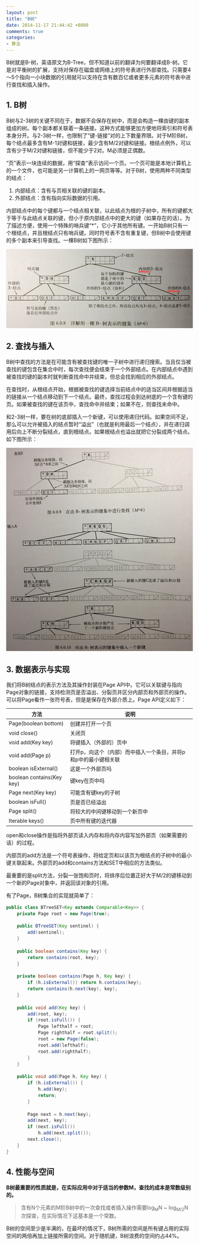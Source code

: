 ```yaml
---
layout: post
title: "B树"
date: 2014-11-17 21:44:42 +0800
comments: true
categories: 
- 算法
---
```

B树就是B-树，英语原文为B-Tree，但不知道以前的翻译为何要翻译成B-树。它是对平衡树的扩展，支持对保存在磁盘或网络上的符号表进行外部查找。只需要4～5个指向一小块数据的引用就可以支持在含有数百亿或者更多元素的符号表中进行查找和插入操作。

<!--more-->

## 1. B树
B树与2-3树的关键不同在于，数据不会保存在树中，而是会构造一棵由键的副本组成的树。每个副本都关联着一条链接。这种方式能够更加方便地将索引和符号表本身分开。与2-3树一样，也限制了“键-链接”对的上下数量界限。对于M阶B树，每个结点最多含有M-1对键和链接，最少含有M/2对键和链接。根结点例外，可以含有少于M/2对键和链接，但不能少于2对。M必须是正偶数。

“页”表示一块连续的数据，用“探查”表示访问一个页。一个页可能是本地计算机上的一个文件，也可能是另一计算机上的一网页等等。对于B树，使用两种不同类型的结点：

1. 内部结点：含有与页相关联的键的副本。
2. 外部结点：含有指向实际数据的引用。

内部结点中的每个键都与一个结点相关联，以此结点为根的子树中，所有的键都大于等于与此结点关联的键，但小于原内部结点中的更大的键（如果存在的话）。为了描述方便，使用一个特殊的哨兵键“*”，它小于其他所有键。一开始B树只有一个根结点，并且根结点只有哨兵键。同时符号表不含有重复键，但B树中会使用键的多个副本来引导查找。一棵B树如下图所示：

![image](/myresource/images/image_blog_2014-11-17-btree.jpg)

## 2. 查找与插入
B树中查找的方法是在可能含有被查找键的唯一子树中进行递归搜索。当且仅当被查找的键包含在集合中时，每次查找便会结束于一个外部结点。在内部结点中遇到被查找的键的副本时就判断查找命中并结束，但总会找到相应的外部结点。

在查找时，从根结点开始，根据被查找的键选择当前结点中的适当区间并根据适当的链接从一个结点移动到下一个结点。最终，查找过程会到达树底的一个含有键的页。如果被查找的键在该页中，查找命中并结束；如果不在，则查找未命中。

和2-3树一样，要在树的底部插入一个新键，可以使用递归代码。如果空间不足，那么可以允许被插入的结点暂时“溢出”（也就是利用最后一个结点），并在递归调用后向上不断分裂结点，直到根结点。如果根结点也溢出就把它分裂成两个结点。如下图所示：

![image](/myresource/images/image_blog_2014-11-17-btreeinsert.jpg)

## 3. 数据表示与实现
我们将B树结点的表示方法及其操作封装在Page API中。它可以关联键与指向Page对象的链接，支持检测页是否溢出、分裂页并区分内部页和外部页的操作。可以将Page看作一张符号表，但是是保存在外部介质上。Page<Key> API定义如下：

方法 | 说明
---|---
Page(boolean bottom) | 创建并打开一个页
void close() | 关闭页
void add(Key key) | 将键插入（外部的）页中
void add(Page p) | 打开p，向这个（内部）而中插入一个条目，并将p和p中的最小键相关联
boolean isExternal() | 这是一个外部页吗
boolean contains(Key key) | 键key在页中吗
Page next(Key key) | 可能含有键key的子树
boolean isFull() | 页是否已经溢出
Page split() | 将较大的中间键移动到一个新页中
Iterable<Key> keys() | 页中所有键的迭代器

open和close操作是指将外部页读入内存和将内存内容写加外部页（如果需要的话）的过程。

内部页的add方法是一个符号表操作，将给定页和以该页为根结点的子树中的最小键关联起来。外部页的add和contains方法和SET中相应的方法类似。

最重要的是split方法，分裂一张饱和页时，将排序后位置正好大于M/2的键移动到一个新的Page对象中，并返回该对象的引用。

有了Page，B树集合的实现就简单了：

```java
public class BTreeSET<Key extends Comparable<Key>> {
	private Page root = new Page(true);
	
	public BTreeSET(Key sentinel) {
		add(sentinel);
	}
	
	public boolean contains(Key key) {
		return contains(root, key);
	}
	
	private boolean contains(Page h, Key key) {
		if (h.isExternal()) return h.contains(key);
		return contains(h.next(key), key);
	}
	
	public void add(Key key) {
		add(root, key);
		if (root.isFull()) {
			Page lefthalf = root;
			Page righthalf = root.split();
			root = new Page(false);
			root.add(lefthalf);
			root.add(righthalf);
		}
	}
	
	public void add(Page h, Key key) {
		if (h.isExternal()) {
			h.add(key);
			return;
		}
		
		Page next = h.next(key);
		add(next, key);
		if (next.isFull())
			h.add(next.split());		
		next.close();
	}	
}
```

## 4. 性能与空间
**B树最重要的性质就是，在实际应用中对于适当的参数M，查找的成本是常数级别的。**

>含有N个元素的M阶B树中的一次查找或者插入操作需要log<sub>M</sub>N ~ log<sub>M/2</sub>N 次探查，在实际情况下这基本是一个常数。

B树的空间至少是半满的，在最坏的情况下，B树所需的空间是所有键占用的实际空间的两倍再加上链接所需的空间。对于随机键，B树浪费的空间约占44%。

